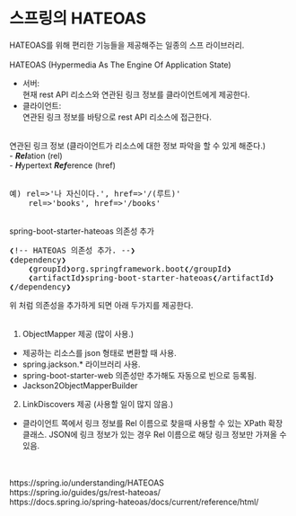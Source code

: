 # 스프링의 HATEOAS
HATEOAS를 위해 편리한 기능들을 제공해주는 일종의 스프 라이브러리.<br/>
<br/>
HATEOAS (Hypermedia As The Engine Of Application State)<br/>
- 서버:<br/>
     현재 rest API 리소스와 연관된 링크 정보를 클라이언트에게 제공한다.<br/>
- 클라이언트:<br/>
     연관된 링크 정보를 바탕으로 rest API 리소스에 접근한다.<br/>
<br/>
연관된 링크 정보 (클라이언트가 리소스에 대한 정보 파악을 할 수 있게 해준다.)<br/>
- <i><b>Rel</b></i>ation (rel)<br/>
- <i><b>H</b></i>ypertext <i><b>Ref</b></i>erence (href)<br/>
<br/>
<pre>
예) rel=>'나 자신이다.', href=>'/(루트)'
    rel=>'books', href=>'/books'
</pre>
<br/>
spring-boot-starter-hateoas 의존성 추가<br/>
<pre>
❮!-- HATEOAS 의존성 추가. --❯
❮dependency❯
    ❮groupId❯org.springframework.boot❮/groupId❯
    ❮artifactId❯spring-boot-starter-hateoas❮/artifactId❯
❮/dependency❯
</pre>
위 처럼 의존성을 추가하게 되면 아래 두가지를 제공한다.<br/>
<br/>

1. ObjectMapper 제공 (많이 사용.)
- 제공하는 리소스를 json 형태로 변환할 때 사용.
- spring.jackson.* 라이브러리 사용.
- spring-boot-starter-web 의존성만 추가해도 자동으로 빈으로 등록됨.
- Jackson2ObjectMapperBuilder
2. LinkDiscovers 제공 (사용할 일이 많지 않음.)
- 클라이언트 쪽에서 링크 정보를 Rel 이름으로 찾을때 사용할 수 있는 XPath 확장 클래스.
JSON에 링크 정보가 있는 경우 Rel 이름으로 해당 링크 정보만 가져올 수 있음.
<br/>

<br/>
https://spring.io/understanding/HATEOAS <br/>
https://spring.io/guides/gs/rest-hateoas/ <br/>
https://docs.spring.io/spring-hateoas/docs/current/reference/html/ <br/>
<br/>